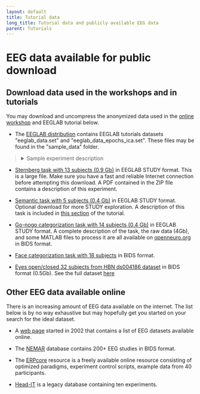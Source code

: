 ```yaml
---
layout: default
title: Tutorial data
long_title: Tutorial data and publicly available EEG data
parent: Tutorials
---
```

EEG data available for public download
===

Download data used in the workshops and in tutorials
-------------------------------------

You may download and uncompress the anonymized data
used in the [online workshop](/workshops/Online_EEGLAB_Workshop) and EEGLAB tutorial below.

- The [EEGLAB distribution](https://sccn.ucsd.edu/eeglab/download.php) contains EEGLAB tutorials datasets "eeglab_data.set" and "eeglab_data_epochs_ica.set". These files may be found in the "sample_data" folder.
<blockquote>
<details>
  <summary>Sample experiment description</summary>
In this experiment, there were two types of events "square" and "rt";
"square" events correspond to the appearance of a filled disk in a green
colored square in the display and "rt" to the subject's button press. 
<br><br>
The disk could be presented in any of the five squares on the screen, one
with a green outline and the others with a blue one, distributed along the horizontal
axis. Here we only considered presentation on the left, i.e. positions 1
and 2 as indicated by the *position* field (at about 5.5 degrees and 2.7
degrees of horizontal visual angle, respectively). 
<br><br>
In this experiment, the
subject covertly attended to a selected location on the computer screen
(the green square) and responded with a quick thumb button press only
when the disk was presented at this location. They were to ignore
circles presented at the unattended locations (the blue squares). 
<br><br>
To
reduce the amount of data required to download and process, this dataset
contains only targets (i.e., "square") stimuli presented at the two
left-visual-field attended locations for a single subject. For more
details about the experiment, see <a href="http://sccn.ucsd.edu/science2002.html">this paper</a>.
<br><br>
When using events in an EEGLAB dataset, there are two required event
fields: *type* and *latency*, plus any number of additional user-defined
information fields. It is important to understand here that the names of
the fields were defined by the user creating the dataset, and that it is
possible to create, save, and load as many event fields as desired.
<br><br>
Note also that *type* and *latency* (lowercase) are two keywords
explicitly recognized by EEGLAB and that these fields *must* be defined
by the user unless importing epoch event information (Note: If only
field *latency* is defined, then EEGLAB will create field *type* with a
constant default value of 1 for each event). Unless these two fields are
defined, EEGLAB cannot handle events appropriately to
extract epochs, plot reaction times, etc.
</details>
</blockquote>

- [Sternberg task with 13 subjects (0.9 Gb)](https://sccn.ucsd.edu/eeglab/download/STUDYstern_125hz.zip) in EEGLAB STUDY format. This is a large file. Make
sure you have a fast and reliable Internet connection before attempting
this download. A PDF contained in the ZIP file contains a description of this experiment.

- [Semantic task with 5 subjects (0.4 Gb)](https://sccn.ucsd.edu/eeglab/download/STUDY5subjects.zip) in EEGLAB STUDY format. Optional download for
more STUDY exploration. A description of this task is included in [this section](/tutorials/10_Group_analysis/study_creation.html#description-of-the-5-subject-experiment-tutorial-data) of the tutorial.

- [Go-nogo categorization task with 14 subjects (0.4 Gb)](https://sccn.ucsd.edu/eeglab/download/animal_study.zip) in EEGLAB STUDY format. A complete description of the task, the raw data (4Gb), and some MATLAB files to process it are all available on [openneuro.org](https://nemar.org/dataexplorer/detail?dataset_id=ds002680) in BIDS format.

- [Face categorization task with 18 subjects](https://nemar.org/dataexplorer/detail?dataset_id=ds002718) in BIDS format.

- [Eyes open/closed 32 subjects from HBN ds004186 dataset](https://sccn.ucsd.edu/eeglab/download/ds004186subset.zip) in BIDS format (0.5Gb). See the full dataset [here](https://nemar.org/dataexplorer/detail?dataset_id=ds004186)

Other EEG data available online
-----------
There is an increasing amount of EEG data available on the internet. The list below is by no way exhaustive but may hopefully get you started on your search for the ideal dataset.

- A [web page](https://sccn.ucsd.edu/~arno/fam2data/publicly_available_EEG_data.html) started in 2002 that contains a list of EEG datasets available online.

- The [NEMAR](https://nemar.org/) database contains 200+ EEG studies in BIDS format.

- The [ERPcore](https://erpinfo.org/erp-core) resource is a freely available online resource consisting of optimized paradigms, experiment control scripts, example data from 40 participants.

- [Head-IT](https://headit.ucsd.edu/) is a legacy database containing ten experiments.
